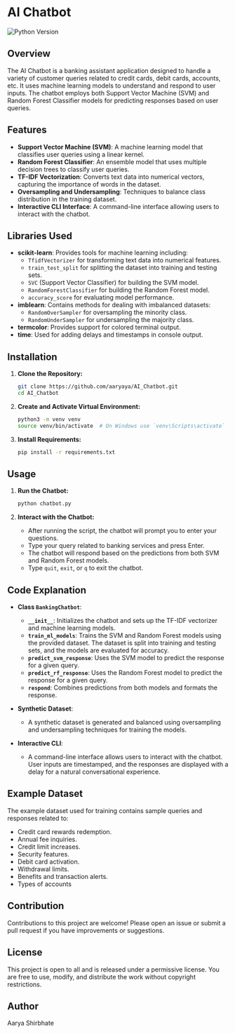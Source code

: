 # AI Chatbot

![Python Version](https://img.shields.io/badge/python-3.8%2B-blue)

## Overview

The AI Chatbot is a banking assistant application designed to handle a variety of customer queries related to credit cards, debit cards, accounts, etc. It uses machine learning models to understand and respond to user inputs. The chatbot employs both Support Vector Machine (SVM) and Random Forest Classifier models for predicting responses based on user queries.

## Features

- **Support Vector Machine (SVM)**: A machine learning model that classifies user queries using a linear kernel.
- **Random Forest Classifier**: An ensemble model that uses multiple decision trees to classify user queries.
- **TF-IDF Vectorization**: Converts text data into numerical vectors, capturing the importance of words in the dataset.
- **Oversampling and Undersampling**: Techniques to balance class distribution in the training dataset.
- **Interactive CLI Interface**: A command-line interface allowing users to interact with the chatbot.

## Libraries Used

- **scikit-learn**: Provides tools for machine learning including:
  - `TfidfVectorizer` for transforming text data into numerical features.
  - `train_test_split` for splitting the dataset into training and testing sets.
  - `SVC` (Support Vector Classifier) for building the SVM model.
  - `RandomForestClassifier` for building the Random Forest model.
  - `accuracy_score` for evaluating model performance.
- **imblearn**: Contains methods for dealing with imbalanced datasets:
  - `RandomOverSampler` for oversampling the minority class.
  - `RandomUnderSampler` for undersampling the majority class.
- **termcolor**: Provides support for colored terminal output.
- **time**: Used for adding delays and timestamps in console output.

## Installation

1. **Clone the Repository:**
   ```bash
   git clone https://github.com/aaryaya/AI_Chatbot.git
   cd AI_Chatbot
   ```

2. **Create and Activate Virtual Environment:**
   ```bash
   python3 -m venv venv
   source venv/bin/activate  # On Windows use `venv\Scripts\activate`
   ```

3. **Install Requirements:**
   ```bash
   pip install -r requirements.txt
   ```

## Usage

1. **Run the Chatbot:**
   ```bash
   python chatbot.py
   ```

2. **Interact with the Chatbot:**
   - After running the script, the chatbot will prompt you to enter your questions.
   - Type your query related to banking services and press Enter.
   - The chatbot will respond based on the predictions from both SVM and Random Forest models.
   - Type `quit`, `exit`, or `q` to exit the chatbot.

## Code Explanation

- **Class `BankingChatbot`**:
  - **`__init__`**: Initializes the chatbot and sets up the TF-IDF vectorizer and machine learning models.
  - **`train_ml_models`**: Trains the SVM and Random Forest models using the provided dataset. The dataset is split into training and testing sets, and the models are evaluated for accuracy.
  - **`predict_svm_response`**: Uses the SVM model to predict the response for a given query.
  - **`predict_rf_response`**: Uses the Random Forest model to predict the response for a given query.
  - **`respond`**: Combines predictions from both models and formats the response.

- **Synthetic Dataset**:
  - A synthetic dataset is generated and balanced using oversampling and undersampling techniques for training the models.

- **Interactive CLI**:
  - A command-line interface allows users to interact with the chatbot. User inputs are timestamped, and the responses are displayed with a delay for a natural conversational experience.

## Example Dataset

The example dataset used for training contains sample queries and responses related to:
- Credit card rewards redemption.
- Annual fee inquiries.
- Credit limit increases.
- Security features.
- Debit card activation.
- Withdrawal limits.
- Benefits and transaction alerts.
- Types of accounts
  
## Contribution

Contributions to this project are welcome! Please open an issue or submit a pull request if you have improvements or suggestions.

## License

This project is open to all and is released under a permissive license. You are free to use, modify, and distribute the work without copyright restrictions.

## Author
Aarya Shirbhate
